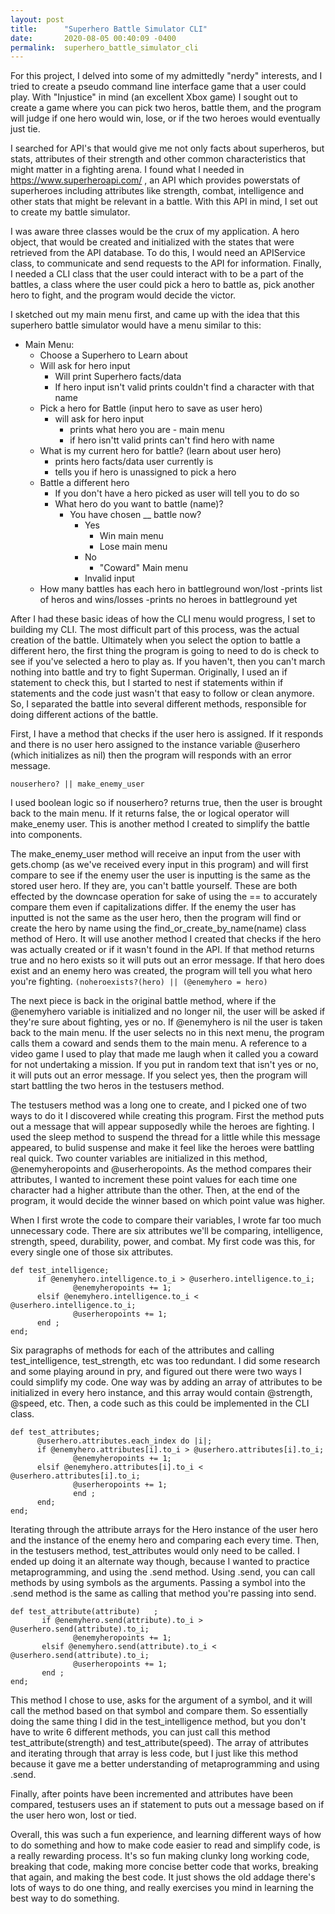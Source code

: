 ```yaml
---
layout: post
title:      "Superhero Battle Simulator CLI"
date:       2020-08-05 00:40:09 -0400
permalink:  superhero_battle_simulator_cli
---
```



For this project, I delved into some of my admittedly "nerdy" interests, and I tried to create a pseudo command line interface game that a user could play. With "Injustice" in mind (an excellent Xbox game) I sought out to create a game where you can pick two heros, battle them, and the program will judge if one hero would win, lose, or if the two heroes would eventually just tie. 

I searched for API's that would give me not only facts about superheros, but stats, attributes of their strength and other common characteristics that might matter in a fighting arena. I found what I needed in https://www.superheroapi.com/ , an API which provides powerstats of superheroes including attributes like strength, combat, intelligence and other stats that might be relevant in a battle. With this API in mind, I set out to create my battle simulator.

I was aware three classes would be the crux of my application. A hero object, that would be created and initialized with the states that were retrieved from the API database. To do this, I would need an APIService class, to communicate and send requests to the API for information. Finally, I needed a CLI class that the user could interact with to be a part of the battles, a class where the user could pick a hero to battle as, pick another hero to fight, and the program would decide the victor.

I sketched out my main menu first, and came up with the idea that this superhero battle simulator would have a menu similar to this:

- Main Menu:
    - Choose a Superhero to Learn about
    - Will ask for hero input
        - Will print Superhero facts/data 
        - If hero input isn't valid prints couldn't find a character with that name
    - Pick a hero for Battle (input hero to save as user hero)
        - will ask for hero input
            - prints what hero you are - main menu
            - if hero isn'tt valid prints can't find hero with name
    - What is my current hero for battle? (learn about user hero)
        - prints hero facts/data user currently is
        - tells you if hero is unassigned to pick a hero
    - Battle a different hero
        - If you don't have a hero picked as user will tell you to do so
        -  What hero do you want to battle (name)?
            - You have chosen __ battle now?
                - Yes
                    - Win main menu
                    - Lose main menu
                - No
                    - "Coward" Main menu
                -  Invalid input
    - How many battles has each hero in battleground won/lost
        -prints list of heros and wins/losses
        -prints no heroes in battleground yet
				

After I had these basic ideas of how the CLI menu would progress, I set to building my CLI. The most difficult part of this process, was the actual creation of the battle. Ultimately when you select the option to battle a different hero, the first thing the program is going to need to do is check to see if you've selected a hero to play as. If you haven't, then you can't march nothing into battle and try to fight Superman. Originally, I used an if statement to check this, but I started to nest if statements within if statements and the code just wasn't that easy to follow or clean anymore. So, I separated the battle into several different methods, responsible for doing different actions of the battle.

First, I have a method that checks if the user hero is assigned. If it responds and there is no user hero assigned to the instance variable @userhero (which initializes as nil) then the program will responds with an error message.
	
```	nouserhero? || make_enemy_user ```


 I used boolean logic so if nouserhero? returns true, then the user is brought back to the main menu. If it returns false, the or logical operator will make_enemy user. This is another method I created to simplify the battle into components.
	
The make_enemy_user method will receive an input from the user with gets.chomp (as we've received every input in this program) and will first compare to see if the enemy user the user is inputting is the same as the stored user hero. If they are, you can't battle yourself. These are both effected by the downcase operation for sake of using the == to accurately compare them even if capitalizations differ. If the enemy the user has inputted is not the same as the user hero, then the program will find or create the hero by name using the find_or_create_by_name(name) class method of Hero. It will use another method I created that checks if the hero was actually created or if it wasn't found in the API. If that method returns true and no hero exists so it will puts out an error message. If that hero does exist and an enemy hero was created, the program will tell you what hero you're fighting.
``` (noheroexists?(hero) || (@enemyhero = hero)    ```

The next piece is back in the original battle method, where if the @enemyhero variable is initialized and no longer nil, the user will be asked if they're sure about fighting, yes or no. If @enemyhero is nil the user is taken back to the main menu. If the user selects no in this next menu, the program calls them a coward and sends them to the main menu. A reference to a video game I used to play that made me laugh when it called you a coward for not undertaking a mission. If you put in random text that isn't yes or no, it will puts out an error message. If you select yes, then the program will start battling the two heros in the testusers method.

The testusers method was a long one to create, and I picked one of two ways to do it I discovered while creating this program. First the method puts out a message that will appear supposedly while the heroes are fighting. I used the sleep method to suspend the thread for a little while this message appeared, to bulid suspense and make it feel like the heroes were battling real quick. Two counter variables are initialized in this method, @enemyheropoints and @userheropoints. As the method compares their attributes, I wanted to increment these point values for each time one character had a higher attribute than the other. Then, at the end of the program, it would decide the winner based on which point value was higher.  

When I first wrote the code to compare their variables, I wrote far too much unnecessary code. There are six attributes we'll be comparing, intelligence, strength, speed, durability, power, and combat.
My first code was this, for every single one of those six attributes.
```
def test_intelligence;
      if @enemyhero.intelligence.to_i > @userhero.intelligence.to_i;
              @enemyheropoints += 1;
      elsif @enemyhero.intelligence.to_i < @userhero.intelligence.to_i;
              @userheropoints += 1;
      end ;
end;
```

Six paragraphs of methods for each of the attributes and calling test_intelligence, test_strength, etc was too redundant. I did some research and some playing around in pry, and figured out there were two ways I could simplify my code. One way was by adding an array of attributes to be initialized in every hero instance, and this array would contain @strength, @speed, etc. Then, a code such as this could be implemented in the CLI class.
```
def test_attributes;
      @userhero.attributes.each_index do |i|;
      if @enemyhero.attributes[i].to_i > @userhero.attributes[i].to_i;
              @enemyheropoints += 1;
      elsif @enemyhero.attributes[i].to_i < @userhero.attributes[i].to_i;
              @userheropoints += 1;
              end ;
      end;
end;
```

Iterating through the attribute arrays for the Hero instance of the user hero and the instance of the enemy hero and comparing each every time. Then, in the testusers method, test_attributes would only need to be called. I ended up doing it an alternate way though, because I wanted to practice metaprogramming, and using the .send method. Using .send, you can call methods by using symbols as the arguments. Passing a symbol into the .send method is the same as calling that method you're passing into send. 

```
def test_attribute(attribute)   ;
       if @enemyhero.send(attribute).to_i > @userhero.send(attribute).to_i;
              @enemyheropoints += 1;
       elsif @enemyhero.send(attribute).to_i < @userhero.send(attribute).to_i;
              @userheropoints += 1;
       end ;
end;
```

This method I chose to use, asks for the argument of a symbol, and it will call the method based on that symbol and compare them. So essentially doing the same thing I did in the test_intelligence method, but you don't have to write 6 different methods, you can just call this method test_attribute(strength) and test_attribute(speed). The array of attributes and iterating through that array is less code, but I just like this method because it gave me a better understanding of metaprogramming and using .send. 

Finally, after points have been incremented and attributes have been compared, testusers uses an if statement to puts out a message based on if the user hero won, lost or tied. 

Overall, this was such a fun experience, and learning different ways of how to do something and how to make code easier to read and simplify code, is a really rewarding process. It's so fun making clunky long working code, breaking that code, making more concise better code that works, breaking that again, and making the best code. It just shows the old addage there's lots of ways to do one thing, and really exercises you mind in learning the best way to do something.


